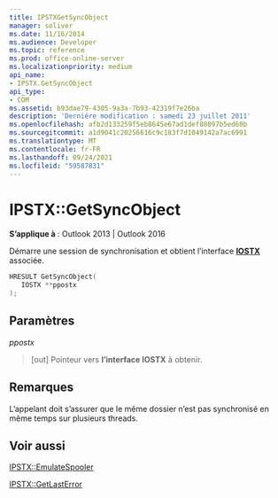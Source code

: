 ```yaml
---
title: IPSTXGetSyncObject
manager: soliver
ms.date: 11/16/2014
ms.audience: Developer
ms.topic: reference
ms.prod: office-online-server
ms.localizationpriority: medium
api_name:
- IPSTX.GetSyncObject
api_type:
- COM
ms.assetid: b93dae79-4305-9a3a-7b93-42319f7e26ba
description: 'Derniére modification : samedi 23 juillet 2011'
ms.openlocfilehash: afb2d133259f5eb8645e67ad1def88097b5ed60b
ms.sourcegitcommit: a1d9041c20256616c9c183f7d1049142a7ac6991
ms.translationtype: MT
ms.contentlocale: fr-FR
ms.lasthandoff: 09/24/2021
ms.locfileid: "59587831"
---
```

# <a name="ipstxgetsyncobject"></a>IPSTX::GetSyncObject

  
  
**S’applique à** : Outlook 2013 | Outlook 2016 
  
Démarre une session de synchronisation et obtient l’interface **[IOSTX](iostxiunknown.md)** associée. 
  
```cpp
HRESULT GetSyncObject( 
   IOSTX **ppostx 
);
```

## <a name="parameters"></a>Paramètres

 _ppostx_
  
>  [out] Pointeur vers **l’interface IOSTX** à obtenir. 
    
## <a name="remarks"></a>Remarques

L’appelant doit s’assurer que le même dossier n’est pas synchronisé en même temps sur plusieurs threads.
  
## <a name="see-also"></a>Voir aussi



[IPSTX::EmulateSpooler](ipstx-emulatespooler.md)
  
[IPSTX::GetLastError](ipstx-getlasterror.md)

